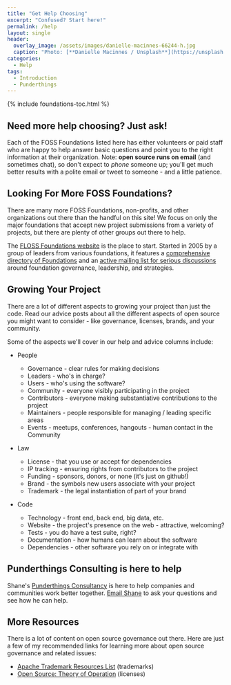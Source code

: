 ```yaml
---
title: "Get Help Choosing"
excerpt: "Confused? Start here!"
permalink: /help
layout: single
header:
  overlay_image: /assets/images/danielle-macinnes-66244-h.jpg
  caption: "Photo: [**Danielle Macinnes / Unsplash**](https://unsplash.com)"
categories:
  - Help
tags:
  - Introduction
  - Punderthings
---
```


{% include foundations-toc.html %}

## Need more help choosing?  Just ask!

Each of the FOSS Foundations listed here has either volunteers or paid staff who are happy to help answer basic questions and point you to the right information at their organization.  Note: **open source runs on email** (and sometimes chat), so don't expect to _phone_ someone up; you'll get much better results with a polite email or tweet to someone - and a little patience.

## Looking For More FOSS Foundations?

There are many more FOSS Foundations, non-profits, and other organizations out there than the handful on this site!  We focus on only the major foundations that accept new project submissions from a variety of projects, but there are plenty of other groups out there to help. 

The [FLOSS Foundations website](https://flossfoundations.org/) is the place to start.  Started in 2005 by a group of leaders from various foundations, it features a [comprehensive directory of Foundations](https://flossfoundations.org/foundation-directory) and an [active mailing list for serious discussions](https://lists.freedesktop.org/mailman/listinfo/foundations) around foundation governance, leadership, and strategies.

## Growing Your Project

There are a lot of different aspects to growing your project than just the code.  Read our advice posts about all the different aspects of open source you might want to consider - like governance, licenses, brands, and your community.

Some of the aspects we'll cover in our help and advice columns include:

- People
  - Governance - clear rules for making decisions
  - Leaders - who's in charge?
  - Users - who's using the software?
  - Community - everyone visibly participating in the project
  - Contributors - everyone making substantiative contributions to the project
  - Maintainers - people responsible for managing / leading specific areas
  - Events - meetups, conferences, hangouts - human contact in the Community

- Law
  - License - that you use or accept for dependencies
  - IP tracking - ensuring rights from contributors to the project
  - Funding - sponsors, donors, or none (it's just on github!)
  - Brand - the symbols new users associate with your project
  - Trademark - the legal instantiation of part of your brand

- Code
  - Technology - front end, back end, big data, etc.
  - Website - the project's presence on the web - attractive, welcoming?
  - Tests - you do have a test suite, right?
  - Documentation - how humans can learn about the software
  - Dependencies - other software you rely on or integrate with

## Punderthings Consulting is here to help

Shane's [Punderthings Consultancy](http://punderthings.com/) is here to help companies and communities work better together.  [Email Shane](mailto:shane@punderthings.com) to ask your questions and see how he can help.

## More Resources

There is a lot of content on open source governance out there.  Here are just a few of my recommended links for learning more about open source governance and related issues:

-  [Apache Trademark Resources List](https://www.apache.org/foundation/marks/resources) (trademarks)
-  [Open Source: Theory of Operation](https://oss.kemitchell.com) (licenses)

